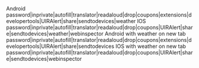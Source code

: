 Android
password|inprivate|autofill|translator|readaloud|drop|coupons|extensions|developertools|UIRAlert|share|sendtodevices|weather
IOS
password|inprivate|autofill|translator|readaloud|drop|coupons|UIRAlert|share|sendtodevices|weather|webinspector
Android with weather on new tab
password|inprivate|autofill|translator|readaloud|drop|coupons|extensions|developertools|UIRAlert|share|sendtodevices
IOS with weather on new tab
password|inprivate|autofill|translator|readaloud|drop|coupons|UIRAlert|share|sendtodevices|webinspector